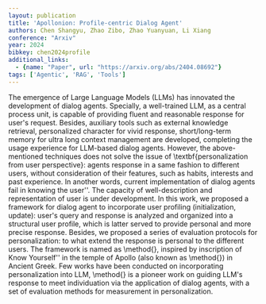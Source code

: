 ```yaml
---
layout: publication
title: 'Apollonion: Profile-centric Dialog Agent'
authors: Chen Shangyu, Zhao Zibo, Zhao Yuanyuan, Li Xiang
conference: "Arxiv"
year: 2024
bibkey: chen2024profile
additional_links:
  - {name: "Paper", url: "https://arxiv.org/abs/2404.08692"}
tags: ['Agentic', 'RAG', 'Tools']
---
```

The emergence of Large Language Models (LLMs) has innovated the development of dialog agents. Specially, a well-trained LLM, as a central process unit, is capable of providing fluent and reasonable response for user's request. Besides, auxiliary tools such as external knowledge retrieval, personalized character for vivid response, short/long-term memory for ultra long context management are developed, completing the usage experience for LLM-based dialog agents. However, the above-mentioned techniques does not solve the issue of \textbf\{personalization from user perspective\}: agents response in a same fashion to different users, without consideration of their features, such as habits, interests and past experience. In another words, current implementation of dialog agents fail in knowing the user''. The capacity of well-description and representation of user is under development. In this work, we proposed a framework for dialog agent to incorporate user profiling (initialization, update): user's query and response is analyzed and organized into a structural user profile, which is latter served to provide personal and more precise response. Besides, we proposed a series of evaluation protocols for personalization: to what extend the response is personal to the different users. The framework is named as \method\{\}, inspired by inscription of Know Yourself'' in the temple of Apollo (also known as \method\{\}) in Ancient Greek. Few works have been conducted on incorporating personalization into LLM, \method\{\} is a pioneer work on guiding LLM's response to meet individuation via the application of dialog agents, with a set of evaluation methods for measurement in personalization.
